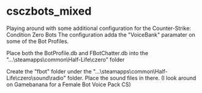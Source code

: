 # csczbots_mixed

Playing around with some additional configuration for the Counter-Strike: Condition Zero Bots
The configuration adda the "VoiceBank" paramater on some of the Bot Profiles.

Place both the BotProfile.db and FBotChatter.db into the "...\steamapps\common\Half-Life\czero" folder

Create the "fbot" folder under the "...\steamapps\common\Half-Life\czero\sound\radio" folder. Place the sound files in there. (I look around on Gamebanana for a Female Bot Voice Pack CS)